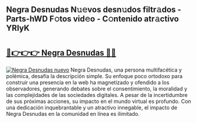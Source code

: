 ## Negra Desnudas N𝚞𝚎vos desn𝚞dos filtr𝚊dos - Parts-hWD F𝚘tos vid𝚎o - C𝚘ntenido atr𝚊ctivo YRIyK

# <h2><a href="http://mb2321.tromn.icu/?c=Negra+Desnudas">🔗👉👉👉 Negra Desnudas 🔗🔗</a></h2>

[![Negra Desnudas nuevo](https://i.imgur.com/pEAQMta.gif)](http://mb2321.tromn.icu/?c=Negra+Desnudas)
Negra Desnudas, una persona multifacética y polémica, desafía la descripción simple. Su enfoque poco ortodoxo para construir una presencia en la web ha magnetizado y ofendido a los observadores, generando debates sobre el consentimiento, la moralidad y las complejidades de las sociedades digitales. A pesar de la incertidumbre de sus próximas acciones, su impacto en el mundo virtual es profundo. Con una dedicación inquebrantable y un atractivo innegable, el impacto de Negra Desnudas en la comunidad en línea es ilimitado.
